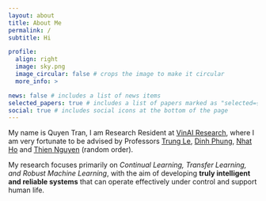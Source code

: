 ```yaml
---
layout: about
title: About Me
permalink: /
subtitle: Hi

profile:
  align: right
  image: sky.png
  image_circular: false # crops the image to make it circular
  more_info: >

news: false # includes a list of news items
selected_papers: true # includes a list of papers marked as "selected={true}"
social: true # includes social icons at the bottom of the page
---
```


My name is Quyen Tran, I am Research Resident at [VinAI Research](https://www.vinai.io/), where I am very fortunate to be advised by Professors [Trung Le](https://research.monash.edu/en/persons/trung-le), [Dinh Phung](https://dinhphung.ml/), [Nhat Ho](https://nhatptnk8912.github.io/) and [Thien Nguyen](https://ix.cs.uoregon.edu/~thien/) (random order).

My research focuses primarily on *Continual Learning, Transfer Learning, and Robust Machine Learning*, with the aim of developing **truly intelligent and reliable systems** that can operate effectively under control and support human life.

<!-- Before that, I graduated from [Hanoi University of Science & Technology (HUST)](https://www.hust.edu.vn/) with an excellent Bachelor's degree in Computer Science. During my time here, I was a research student at [Data Science Laboratory](http://ds.soict.hust.edu.vn/), advised by Dr.[Linh Ngo](https://users.soict.hust.edu.vn/linhnv/) and Professor [Khoat Than](https://users.soict.hust.edu.vn/khoattq/). -->
